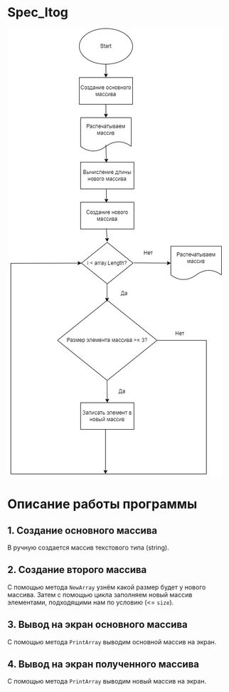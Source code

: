 # Spec_Itog
![Logo](shema.jpg)

# Описание работы программы
## 1. Создание основного массива
В ручную создается массив текстового типа (string).

## 2. Создание второго массива
С помощью метода `NewArray` узнём какой размер будет у нового массива. Затем с помощью цикла заполняем новый массив элементами, подходящими нам по условию (<= `size`).

## 3. Вывод на экран основного массива
С помощью метода `PrintArray` выводим основной массив на экран.

## 4. Вывод на экран полученного массива
С помощью метода `PrintArray` выводим новый массив на экран.
